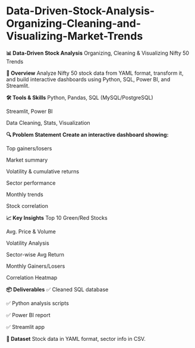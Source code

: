 # Data-Driven-Stock-Analysis-Organizing-Cleaning-and-Visualizing-Market-Trends

**📊 Data-Driven Stock Analysis**
Organizing, Cleaning & Visualizing Nifty 50 Trends

**🚀 Overview**
Analyze Nifty 50 stock data from YAML format, transform it, and build interactive dashboards using Python, SQL, Power BI, and Streamlit.

**🛠️ Tools & Skills**
Python, Pandas, SQL (MySQL/PostgreSQL)

Streamlit, Power BI

Data Cleaning, Stats, Visualization

**🔍 Problem Statement**
**Create an interactive dashboard showing:**

Top gainers/losers

Market summary

Volatility & cumulative returns

Sector performance

Monthly trends

Stock correlation

**📈 Key Insights**
Top 10 Green/Red Stocks

Avg. Price & Volume

Volatility Analysis

Sector-wise Avg Return

Monthly Gainers/Losers

Correlation Heatmap

**📦 Deliverables**
✅ Cleaned SQL database

✅ Python analysis scripts

✅ Power BI report

✅ Streamlit app

**📂 Dataset**
Stock data in YAML format, sector info in CSV.
